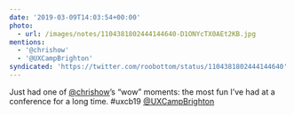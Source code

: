 ```yaml
---
date: '2019-03-09T14:03:54+00:00'
photo:
  - url: /images/notes/1104381802444144640-D1ONYcTX0AEt2KB.jpg
mentions:
  - '@chrishow'
  - '@UXCampBrighton'
syndicated: 'https://twitter.com/roobottom/status/1104381802444144640'
---
```

Just had one of [@chrishow](https://twitter.com/@chrishow)’s “wow” moments: the most fun I’ve had at a conference for a long time. #uxcb19 [@UXCampBrighton](https://twitter.com/@UXCampBrighton) 

